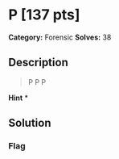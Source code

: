 # P [137 pts]

**Category:** Forensic
**Solves:** 38

## Description
>P
P
P

**Hint**
* 

## Solution

### Flag

